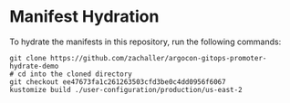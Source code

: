 # Manifest Hydration

To hydrate the manifests in this repository, run the following commands:

```shell
git clone https://github.com/zachaller/argocon-gitops-promoter-hydrate-demo
# cd into the cloned directory
git checkout ee47673fa1c261263503cfd3be0c4dd0956f6067
kustomize build ./user-configuration/production/us-east-2
```
